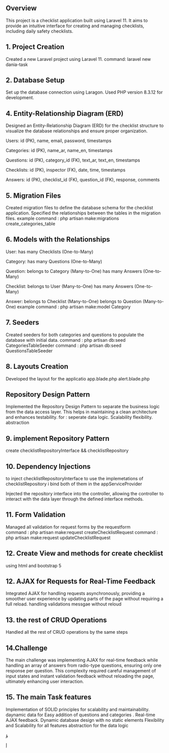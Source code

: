 ##  Overview
This project is a checklist application built using Laravel 11. It aims to provide an intuitive interface for creating and managing checklists, including daily safety checklists.


## 1. Project Creation
Created a new Laravel project using Laravel 11.
command: laravel new dania-task

## 2. Database Setup
Set up the database connection using Laragon.
Used PHP version 8.3.12 for development.


##  4. Entity-Relationship Diagram (ERD)
Designed an Entity-Relationship Diagram (ERD) for the checklist structure to visualize the database relationships and ensure proper organization.

Users: id (PK), name, email, password, timestamps

Categories: id (PK), name_ar, name_en, timestamps

Questions: id (PK), category_id (FK), text_ar, text_en, timestamps

Checklists: id (PK), inspector (FK), date, time, timestamps

Answers: id (PK), checklist_id (FK), question_id (FK), response, comments


##  5. Migration Files
Created migration files to define the database schema for the checklist application.
Specified the relationships between the tables in the migration files.
 example command : php artisan make:migrations create_categories_table

## 6. Models with the Relationships

User:
has many Checklists (One-to-Many)

Category:
has many Questions (One-to-Many)

Question:
belongs to Category (Many-to-One)
has many Answers (One-to-Many)

Checklist:
belongs to User (Many-to-One)
has many Answers (One-to-Many)

Answer:
belongs to Checklist (Many-to-One)
belongs to Question (Many-to-One)
 example command : php artisan make:model Category
##  7. Seeders
Created seeders for both categories and questions to populate the database with initial data.
command : php artisan db:seed CategoriesTableSeeder
command : php artisan db:seed QuestionsTableSeeder


## 8. Layouts Creation
Developed the layout for the applicatio 
app.blade.php 
alert.blade.php

##  Repository Design Pattern
Implemented the Repository Design Pattern to separate the business logic from the data access layer. This helps in maintaining a clean architecture and enhances testability.
for :
seperate data logic.
Scalability
flexibility.
abstraction 
## 9. implement  Repository Pattern
create   checklistRepositoryInterface && checklistRepository

## 10. Dependency Injections
to inject checklistRepositoryInterface to use the implemetations of checklistRepository i bind both of them in the appServiceProvider

Injected the repository interface into the controller, allowing the controller to interact with the data layer through the defined interface methods.

## 11. Form Validation
Managed all validation for request forms by the requestform  
command : php artisan make:request createChecklistRequest
command : php artisan make:request updateChecklistRequest

## 12. Create View and methods for create checklist
using html and bootstrap 5

## 12. AJAX for Requests for Real-Time Feedback
Integrated AJAX for handling requests asynchronously, providing a smoother user experience by updating parts of the page without requiring a full reload.
handling validations messgae without reloud

## 13. the rest of CRUD Operations
Handled all the rest of CRUD operations by the same steps 

## 14.Challenge 
The main challenge was implementing AJAX for real-time feedback while handling an array of answers from radio-type questions, ensuring only one response per question. This complexity required careful management of input states and instant validation feedback without reloading the page, ultimately enhancing user interaction.

## 15. The main Task features
Implementation of SOLID principles for scalability and maintainability.
daynamic data for Easy addition of questions and categories . 
Real-time AJAX feedback.
Dynamic database design with no static elements
Flexibility and Scalability for all features
abstraction for the data logic 
 
ؤ









إ

